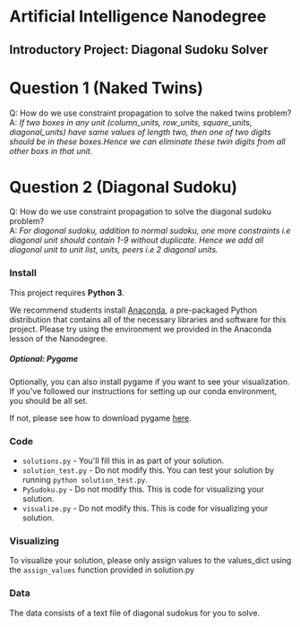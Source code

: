 # Artificial Intelligence Nanodegree
## Introductory Project: Diagonal Sudoku Solver

# Question 1 (Naked Twins)
Q: How do we use constraint propagation to solve the naked twins problem?  
A: *If two boxes in any unit (column_units, row_units, square_units, diagonal_units) have same values of length two, then one of two digits should be in these boxes.Hence we can eliminate these twin digits from all other boxs in that unit.*

# Question 2 (Diagonal Sudoku)
Q: How do we use constraint propagation to solve the diagonal sudoku problem?  
A: *For diagonal sudoku, addition to normal sudoku, one more constraints i.e diagonal unit should contain 1-9 without duplicate. Hence we add all diagonal unit to unit list, units, peers i.e 2 diagonal units.*

### Install 

This project requires **Python 3**.

We recommend students install [Anaconda](https://www.continuum.io/downloads), a pre-packaged Python distribution that contains all of the necessary libraries and software for this project. 
Please try using the environment we provided in the Anaconda lesson of the Nanodegree.

##### Optional: Pygame

Optionally, you can also install pygame if you want to see your visualization. If you've followed our instructions for setting up our conda environment, you should be all set.

If not, please see how to download pygame [here](http://www.pygame.org/download.shtml).

### Code

* `solutions.py` - You'll fill this in as part of your solution.
* `solution_test.py` - Do not modify this. You can test your solution by running `python solution_test.py`.
* `PySudoku.py` - Do not modify this. This is code for visualizing your solution.
* `visualize.py` - Do not modify this. This is code for visualizing your solution.

### Visualizing

To visualize your solution, please only assign values to the values_dict using the ```assign_values``` function provided in solution.py

### Data

The data consists of a text file of diagonal sudokus for you to solve.
